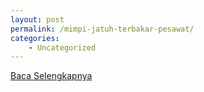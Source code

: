 ```yaml
---
layout: post
permalink: /mimpi-jatuh-terbakar-pesawat/
categories:
    - Uncategorized
---
```


[Baca Selengkapnya](/01)